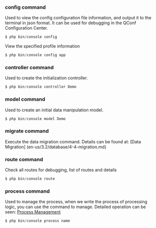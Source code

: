 ### config command

Used to view the config configuration file information, and output it to the terminal in json format. It can be used for debugging in the QConf Configuration Center.

```php
$ php bin/console config
```

View the specified profile information

```php
$ php bin/console config app
```

### controller command

Used to create the initialization controller.

```php
$ php bin/console controller Demo
```

### model command

Used to create an initial data manipulation model.

```php
$ php bin/console model Demo
```

### migrate command

Execute the data migration command. Details can be found at: [Data Migration] (en-us/3.2/database/4-4-migration.md)

### route command

Check all routes for debugging, list of routes and details

```php
$ php bin/console route
```

### process command

Used to manage the process, when we write the process of processing logic, you can use the command to manage. Detailed operation can be seen: [Process Management](en-us/3.2/process/7-1-swoole-processor)

```php
$ php bin/console process name
```